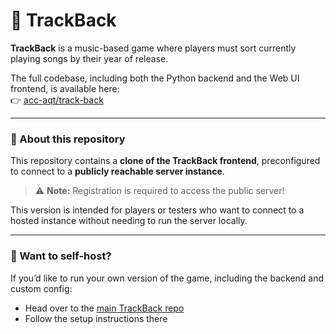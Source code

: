 # 🎵 TrackBack

**TrackBack** is a music-based game where players must sort currently playing songs by their year of release.

The full codebase, including both the Python backend and the Web UI frontend, is available here:  
👉 [acc-aqt/track-back](https://github.com/acc-aqt/track-back)

---

### 🎯 About this repository

This repository contains a **clone of the TrackBack frontend**, preconfigured to connect to a **publicly reachable server instance**.

> ⚠️ **Note:** Registration is required to access the public server!

This version is intended for players or testers who want to connect to a hosted instance without needing to run the server locally.

---

### 🚀 Want to self-host?

If you’d like to run your own version of the game, including the backend and custom config:
- Head over to the [main TrackBack repo](https://github.com/acc-aqt/track-back)
- Follow the setup instructions there

